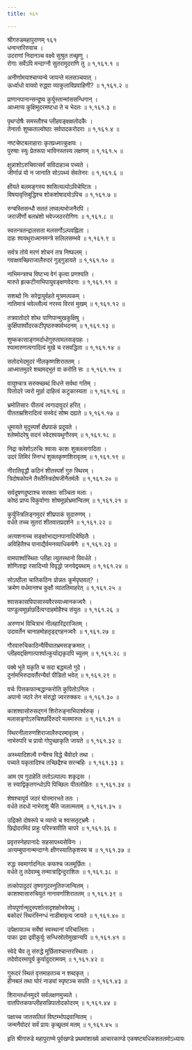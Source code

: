 ```yaml
---
title: १६१

---
```

श्रीगरुडमहापुराणम् १६१  
धन्वन्तरिरुवाच ।  
उदराणां निदानञ्च वक्ष्ये सुश्रुत तच्छृणु ।  
रोगाः सर्वेऽपि मन्दाग्नौ सुतरामुदराणि तु ॥ १,१६१.१ ॥  
  
अनीर्णामयाश्चाप्यन्ये जायन्ते मलसञ्चयात् ।  
ऊर्ध्वाधो वायवो रुद्ध्वा व्याकुलाविप्रवाहिणी? ॥ १,१६१.२ ॥  
  
प्राणानपानान्सन्दूष्य कुर्युस्तान्मांससन्धिगान् ।  
आध्माप्य कुक्षिमुदरमष्टधा ते च भेदतः ॥ १,१६१.३ ॥  
  
पृथग्दोषैः समस्तौश्च प्लीहवङ्क्षक्षतोदकैः ।  
तेनार्ताः शुष्कताल्वोष्ठाः सर्वपादकरोदराः ॥ १,१६१.४ ॥  
  
नष्टचेष्टबलाहाराः कृतप्रध्मात्कुक्षयः ।  
पुरुषाः स्युः प्रेतरूपा भाविनस्तस्य लक्षणम् ॥ १,१६१.५ ॥  
  
क्षुन्नाशोऽरुचिवत्सर्वं सविदाहञ्च पच्यते ।  
जीर्णान्नं यो न जानाति सोऽपथ्यं सेवतेनरः ॥ १,१६१.६ ॥  
  
क्षीयते बलमङ्गस्य श्वसित्यल्पोऽविचेष्टितः ।  
विषयावृत्तिबुद्धिश्च शोकशोषादयोऽपिच ॥ १,१६१.७ ॥  
  
रुग्बस्तिसन्धौ सततं लघ्वल्पभोजनैरपि ।  
जराजीर्णो बलभ्रंशो भवेज्जठररोगिणः ॥ १,१६१.८ ॥  
  
स्वतन्त्रतन्द्रालसता मलसर्गोऽल्पवह्निता ।  
दाहः श्वयथुराध्मानमन्त्रे सलिलसम्भवे ॥ १,१६१.९ ॥  
  
सर्वत्र तोये मरणं शोचनं तत्र निष्फलम् ।  
गवाक्षवच्छिराजालैरुदरं गुड्गुडायते ॥ १,१६१.१० ॥  
  
नाभिमन्त्रश्च विष्टभ्य वेगं कृत्वा प्रणश्यति ।  
मारुते हृत्कटीनाभिपायुवङ्क्षणवेदनाः ॥ १,१६१.११ ॥  
  
सशब्दो निः सरेद्वायुर्वहते मूत्रमल्पकम् ।  
नातिमात्रं भवेल्लौल्यं नरस्य विरसं मुखम् ॥ १,१६१.१२ ॥  
  
तत्रवातोदरे शोथः पाणिपान्मुखकुक्षिषु ।  
कुर्क्षिपार्श्वोदरकटीपृष्ठरुक्पर्वभदनम् ॥ १,१६१.१३ ॥  
  
शुष्ककासाङ्गमर्दाधोगुरुतामलसङ्ग्रहः ।  
श्यामारुणत्वगादित्वं मुखे च रसवद्धिता ॥ १,१६१.१४ ॥  
  
सतोदभेदमुदरं नीलकृष्णशिराततम् ।  
आध्मातमुदरे शब्दमद्भुतं वा करोति सः ॥ १,१६१.१५ ॥  
  
वायुश्चात्र सरुक्च्छब्दं विधत्ते सर्वथा गतिम् ।  
पित्तोदरे ज्वरो मूर्छा दाहित्वं कटुकास्यता ॥ १,१६१.१६ ॥  
  
भ्रमोतिसारः पीतत्वं त्वगादावुदरं हरित् ।  
पीतताम्रशिरादित्वं सस्वेदं सोष्म दह्यते ॥ १,१६१.१७ ॥  
  
धूमायते मृदुस्पर्शं क्षैप्रपाकं प्रदूयते ।  
श्लेष्मोदरेषु सदनं स्वेदश्वयथुगौरवम् ॥ १,१६१.१८ ॥  
  
निद्रा क्लेशोऽरुचिः श्वासः काशः शुक्लत्वगादिता ।  
उदरं तिमिरं स्निग्धं शुक्लकृष्णशिरावृतम् ॥ १,१६१.१९ ॥  
  
नीरातिवृद्धौ कठिनं शीतस्पर्शं गुरु स्थिरम् ।  
त्रिदोषकोपने तैस्तैस्त्रिदोषजीनैतर्मलैः ॥ १,१६१.२० ॥  
  
सर्वदूषणदुष्टाश्च सरक्ताः सञ्चिता मलाः ।  
कोष्ठं प्राप्य विकुर्वाणाः शोषमूर्छाभ्रमान्वितम् ॥ १,१६१.२१ ॥  
  
कुर्युस्त्रिलिङ्गमुदरं शीघ्रपाकं सुदारुणम् ।  
वर्धते तच्च सुतरां शीतवातप्रदर्शने ॥ १,१६१.२२ ॥  
  
अत्यशनाच्च सङ्क्षोभाद्यानपानादिचेष्ठितैः ।  
अविहितैश्च पानाद्यैर्वमनव्याधिकर्षणैः ॥ १,१६१.२३ ॥  
  
वामपार्श्वास्थितः प्लीहा त्युतस्थानो विवर्धते ।  
शोणिताद्वा रसादिभ्यो विवृद्धो जनयेद्व्यथाम् ॥ १,१६१.२४ ॥  
  
सोऽष्ठीला चातिकठिनः प्रोन्नतः कूर्मपृष्ठवत्? ।  
क्रमेण वर्धमानश्च कुक्षौ व्याततिमाहरेत् ॥ १,१६१.२५ ॥  
  
श्वासकासपिपासास्यवैरस्याध्मानकज्वरैः ।  
पाण्डुत्वमूर्छाछर्दित्वग्दाहमोहैश्च संयुतः ॥ १,१६१.२६ ॥  
  
अरुणाभं विचित्राभं नीलहारिद्रराजितम् ।  
उदावर्तेन चानाहमोहतृड्द्गहनज्वरैः ॥ १,१६१.२७ ॥  
  
गौरवारुचिकाठिन्यैर्विघातभ्रमसङ्क्रमात् ।  
प्लीहवद्दक्षिणात्पार्श्वात्कुर्याद्यकृदपि च्युतम् ॥ १,१६१.२८ ॥  
  
पक्वे भूते यकृति च सदा बद्धमलो गुदे ।  
दुर्नामभिरुदावर्तैरन्यैर्वा पीडितो भवेत् ॥ १,१६१.२९ ॥  
  
वर्चः पित्तकफान्बद्धान्करोति कुपितोऽनिलः ।  
अपानो जठरे तेन संरुद्धो ज्वररुक्करः ॥ १,१६१.३० ॥  
  
काशश्वासोरुसद्गनं शिरोरुङ्नाभिपार्श्वरुक् ।  
मलासङ्गोऽरुचिश्छर्दिरुदरे मलमारुतः ॥ १,१६१.३१ ॥  
  
स्थिरनीलारुणशिराजालैरुदरमावृतम् ।  
नाभेरुपरि च प्रायो गोपुच्छाकृति जायते ॥ १,१६१.३२ ॥  
  
अस्थ्यादिशल्यै रन्यैश्च विद्धे चैवोदरे तथा ।  
पच्यते यकृतादिश्च तच्छिद्रैश्च सरन्बहिः ॥ १,१६१.३३ ॥  
  
आम एव गुदाहेति ततोऽल्पाल्पः शकृद्रसः ।  
स स्याद्विकृतगन्धोऽपि पिच्छिलः पीतलोहितः ॥ १,१६१.३४ ॥  
  
शेषश्चापूर्य जठरं घोरमारभते ततः ।  
वर्धते तदधो नाभेराशु चैति जलात्मताम् ॥ १,१६१.३५ ॥  
  
उद्रिक्ते दोषरूपे च व्याप्ते च श्वासतृट्भ्रमैः ।  
छिद्रोदरमिदं प्राहुः परिस्त्रावीति चापरे ॥ १,१६१.३६ ॥  
  
प्रवृत्तस्नेहपानादेः सहसापथ्यसेविनः ।  
अत्यम्बुपानान्मन्दाग्नेः क्षीणस्यातिकृशस्य च ॥ १,१६१.३७ ॥  
  
रुद्धः स्वमार्गादनिलः कफश्च जलमूर्छितः ।  
वर्धते तु तदेवाम्बु तन्मात्राद्विन्दुराशितः ॥ १,१६१.३८ ॥  
  
तत्कोपादुदरं तृष्णागुदस्नुतिरुजान्वितम् ।  
काशश्वासारुचियुतं नानावर्णाशिराततम् ॥ १,१६१.३९ ॥  
  
तोयपूर्णान्मृदुस्पर्शात्सदृशक्षोभवेपथु ।  
बकोदरं स्थिरंस्निग्धं नाडीमावृत्य जायते ॥ १,१६१.४० ॥  
  
उपेक्षायाञ्च सर्वेषां स्वस्थानां परिचालिताः ।  
पाका द्रवा द्रवीकुर्युः सन्धिस्रोतोमुखान्यपि ॥ १,१६१.४१ ॥  
  
स्वेदे चैव तु संरुद्धे मूर्छिताश्चान्तरस्थिताः ।  
तदेवोदरमापूर्य कुर्यादुदरामयम् ॥ १,१६१.४२ ॥  
  
गुरूदरं स्थितं वृत्तमाहतञ्च न शब्दकृत् ।  
हीनबलं तथा घोरं नाड्यां स्पृष्टञ्च सपति ॥ १,१६१.४३ ॥  
  
शिरान्तर्धानमुदरे सर्वलक्षणमुच्यते ।  
वातपित्तकफप्लीहसन्निपातोदकोदरम् ॥ १,१६१.४४ ॥  
  
पक्षाच्च जातसलिलं विष्टम्भोपद्रवान्वितम् ।  
जन्मनैवोदरं सर्वं प्रायः कृच्छ्रतमं मतम् ॥ १,१६१.४५ ॥  
  
इति श्रीगारुडे महापुराण्मे पूर्वखण्डे प्रथमांशाख्ये आचारकाण्डे एकषष्ट्यधिकशततमोऽध्यायः